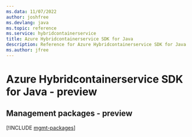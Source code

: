 ```yaml
---
ms.data: 11/07/2022
author: joshfree
ms.devlang: java
ms.topic: reference
ms.service: hybridcontainerservice
title: Azure Hybridcontainerservice SDK for Java
description: Reference for Azure Hybridcontainerservice SDK for Java
ms.author: jfree
---
```

# Azure Hybridcontainerservice SDK for Java - preview

## Management packages - preview
[!INCLUDE [mgmt-packages](hybridcontainerservice-mgmt-index.md)]